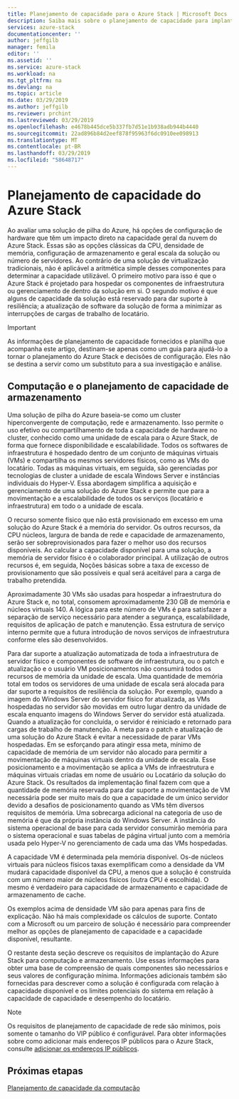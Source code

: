 ```yaml
---
title: Planejamento de capacidade para o Azure Stack | Microsoft Docs
description: Saiba mais sobre o planejamento de capacidade para implantações do Azure Stack.
services: azure-stack
documentationcenter: ''
author: jeffgilb
manager: femila
editor: ''
ms.assetid: ''
ms.service: azure-stack
ms.workload: na
ms.tgt_pltfrm: na
ms.devlang: na
ms.topic: article
ms.date: 03/29/2019
ms.author: jeffgilb
ms.reviewer: prchint
ms.lastreviewed: 03/29/2019
ms.openlocfilehash: e4678b445dce5b337fb7d51e1b938adb944b4440
ms.sourcegitcommit: 22ad896b84d2eef878f95963f6dc0910ee098913
ms.translationtype: MT
ms.contentlocale: pt-BR
ms.lasthandoff: 03/29/2019
ms.locfileid: "58648717"
---
```

# <a name="azure-stack-capacity-planning"></a>Planejamento de capacidade do Azure Stack
Ao avaliar uma solução de pilha do Azure, há opções de configuração de hardware que têm um impacto direto na capacidade geral da nuvem do Azure Stack. Essas são as opções clássicas da CPU, densidade de memória, configuração de armazenamento e geral escala da solução ou número de servidores. Ao contrário de uma solução de virtualização tradicionais, não é aplicável a aritmética simple desses componentes para determinar a capacidade utilizável. O primeiro motivo para isso é que o Azure Stack é projetado para hospedar os componentes de infraestrutura ou gerenciamento de dentro da solução em si. O segundo motivo é que alguns de capacidade da solução está reservado para dar suporte à resiliência; a atualização de software da solução de forma a minimizar as interrupções de cargas de trabalho de locatário.

> [!IMPORTANT]
> As informações de planejamento de capacidade fornecidos e planilha que acompanha este artigo, destinam-se apenas como um guia para ajudá-lo a tornar o planejamento do Azure Stack e decisões de configuração. Eles não se destina a servir como um substituto para a sua investigação e análise. 

## <a name="compute-and-storage-capacity-planning"></a>Computação e o planejamento de capacidade de armazenamento
Uma solução de pilha do Azure baseia-se como um cluster hiperconvergente de computação, rede e armazenamento. Isso permite o uso efetivo ou compartilhamento de toda a capacidade de hardware no cluster, conhecido como uma unidade de escala para o Azure Stack, de forma que fornece disponibilidade e escalabilidade. Todos os softwares de infraestrutura é hospedado dentro de um conjunto de máquinas virtuais (VMs) e compartilha os mesmos servidores físicos, como as VMs do locatário. Todas as máquinas virtuais, em seguida, são gerenciadas por tecnologias de cluster a unidade de escala Windows Server e instâncias individuais do Hyper-V. Essa abordagem simplifica a aquisição e gerenciamento de uma solução do Azure Stack e permite que para a movimentação e a escalabilidade de todos os serviços (locatário e infraestrutura) em todo o a unidade de escala.

O recurso somente físico que não está provisionado em excesso em uma solução do Azure Stack é a memória do servidor. Os outros recursos, da CPU núcleos, largura de banda de rede e capacidade de armazenamento, serão ser sobreprovisionados para fazer o melhor uso dos recursos disponíveis. Ao calcular a capacidade disponível para uma solução, a memória de servidor físico é o colaborador principal. A utilização de outros recursos é, em seguida, Noções básicas sobre a taxa de excesso de provisionamento que são possíveis e qual será aceitável para a carga de trabalho pretendida.

Aproximadamente 30 VMs são usadas para hospedar a infraestrutura do Azure Stack e, no total, consomem aproximadamente 230 GB de memória e núcleos virtuais 140. A lógica para este número de VMs é para satisfazer a separação de serviço necessário para atender a segurança, escalabilidade, requisitos de aplicação de patch e manutenção. Essa estrutura de serviço interno permite que a futura introdução de novos serviços de infraestrutura conforme eles são desenvolvidos.

Para dar suporte a atualização automatizada de toda a infraestrutura de servidor físico e componentes de software de infraestrutura, ou o patch e atualização e o usuário VM posicionamentos não consumirá todos os recursos de memória da unidade de escala. Uma quantidade de memória total em todos os servidores de uma unidade de escala será alocada para dar suporte a requisitos de resiliência da solução. Por exemplo, quando a imagem do Windows Server do servidor físico for atualizada, as VMs hospedadas no servidor são movidas em outro lugar dentro da unidade de escala enquanto imagens do Windows Server do servidor está atualizada. Quando a atualização for concluída, o servidor é reiniciado e retornado para cargas de trabalho de manutenção. A meta para o patch e atualização de uma solução do Azure Stack é evitar a necessidade de parar VMs hospedadas. Em se esforçando para atingir essa meta, mínimo de capacidade de memória de um servidor não alocado para permitir a movimentação de máquinas virtuais dentro da unidade de escala. Esse posicionamento e a movimentação se aplica a VMs de infraestrutura e máquinas virtuais criadas em nome de usuário ou Locatário da solução do Azure Stack. Os resultados da implementação final fazem com que a quantidade de memória reservada para dar suporte a movimentação de VM necessária pode ser muito mais do que a capacidade de um único servidor devido a desafios de posicionamento quando as VMs têm diversos requisitos de memória. Uma sobrecarga adicional na categoria de uso de memória é que da própria instância do Windows Server. A instância do sistema operacional de base para cada servidor consumirão memória para o sistema operacional e suas tabelas de página virtual junto com a memória usada pelo Hyper-V no gerenciamento de cada uma das VMs hospedadas.

A capacidade VM é determinada pela memória disponível. Os-de núcleos virtuais para núcleos físicos taxas exemplificam como a densidade da VM mudará capacidade disponível da CPU, a menos que a solução é construída com um número maior de núcleos físicos (outra CPU é escolhida). O mesmo é verdadeiro para capacidade de armazenamento e capacidade de armazenamento de cache.

Os exemplos acima de densidade VM são para apenas para fins de explicação. Não há mais complexidade os cálculos de suporte. Contato com a Microsoft ou um parceiro de solução é necessário para compreender melhor as opções de planejamento de capacidade e a capacidade disponível, resultante.

O restante desta seção descreve os requisitos de implantação do Azure Stack para computação e armazenamento. Use essas informações para obter uma base de compreensão de quais componentes são necessários e seus valores de configuração mínima. Informações adicionais também são fornecidas para descrever como a solução é configurada com relação à capacidade disponível e os limites potenciais do sistema em relação à capacidade de capacidade e desempenho do locatário.

> [!NOTE]
> Os requisitos de planejamento de capacidade de rede são mínimos, pois somente o tamanho do VIP público é configurável. Para obter informações sobre como adicionar mais endereços IP públicos para o Azure Stack, consulte [adicionar os endereços IP públicos](azure-stack-add-ips.md).


## <a name="next-steps"></a>Próximas etapas
[Planejamento de capacidade da computação](capacity-planning-compute.md)
